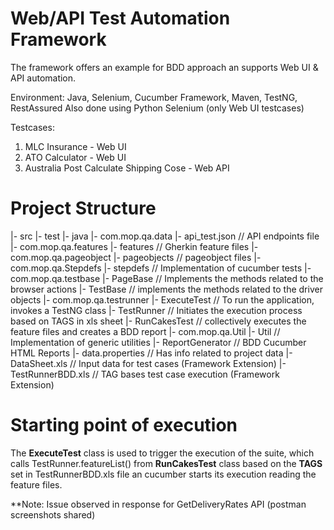 # Web/API Test Automation Framework

The framework offers an example for BDD approach an supports Web UI & API automation.

Environment:
Java, Selenium, Cucumber Framework, Maven, TestNG, RestAssured
Also done using Python Selenium (only Web UI testcases)

Testcases: 
1. MLC Insurance - Web UI 
2. ATO Calculator - Web UI
3. Australia Post Calculate Shipping Cose - Web API

# Project Structure

|- src
    |- test
        |- java
			|- com.mop.qa.data
				|- api_test.json	// API endpoints file
            |- com.mop.qa.features
                |- features        	// Gherkin feature files
            |- com.mop.qa.pageobject
                |- pageobjects      // pageobject files
            |- com.mop.qa.Stepdefs
                |- stepdefs			// Implementation of cucumber tests
            |- com.mop.qa.testbase
                |- PageBase			// Implements the methods related to the browser actions
				|- TestBase			// implements the methods related to the driver objects
            |- com.mop.qa.testrunner
                |- ExecuteTest		// To run the application, invokes a TestNG class
				|- TestRunner		// Initiates the execution process based on TAGS in xls sheet
				|- RunCakesTest		// collectively executes the feature files and creates a BDD report
            |- com.mop.qa.Util
                |- Util				// Implementation of generic utilities
|- ReportGenerator						// BDD Cucumber HTML Reports
|- data.properties						// Has info related to project data
|- DataSheet.xls						// Input data for test cases (Framework Extension)
|- TestRunnerBDD.xls					// TAG bases test case execution (Framework Extension)

# Starting point of execution

The **ExecuteTest** class is used to trigger the execution of the suite, which calls TestRunner.featureList() from **RunCakesTest** class based on the **TAGS** set in TestRunnerBDD.xls file an cucumber starts its execution reading the feature files.

**Note:
Issue observed in response for GetDeliveryRates API (postman screenshots shared)